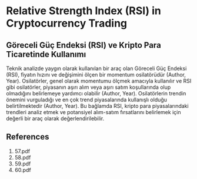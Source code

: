 # Relative Strength Index (RSI) in Cryptocurrency Trading

## Göreceli Güç Endeksi (RSI) ve Kripto Para Ticaretinde Kullanımı

Teknik analizde yaygın olarak kullanılan bir araç olan Göreceli Güç Endeksi (RSI), fiyatın hızını ve değişimini ölçen bir momentum osilatörüdür (Author, Year). Osilatörler, genel olarak momentumu ölçmek amacıyla kullanılır ve RSI gibi osilatörler, piyasanın aşırı alım veya aşırı satım koşullarında olup olmadığını belirlemeye yardımcı olabilir (Author, Year). Osilatörlerin trendin önemini vurguladığı ve en çok trend piyasalarında kullanışlı olduğu belirtilmektedir (Author, Year). Bu bağlamda RSI, kripto para piyasalarındaki trendleri analiz etmek ve potansiyel alım-satım fırsatlarını belirlemek için değerli bir araç olarak değerlendirilebilir.


## References

1. 57.pdf
2. 58.pdf
3. 59.pdf
4. 60.pdf
